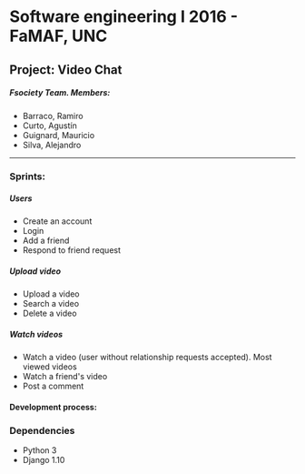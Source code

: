 # Software engineering I 2016 - FaMAF, UNC

## Project: Video Chat

##### Fsociety Team. Members:
* Barraco, Ramiro
* Curto, Agustín
* Guignard, Mauricio
* Silva, Alejandro

---
### Sprints:
##### Users
* Create an account
* Login
* Add a friend
* Respond to friend request

##### Upload video
* Upload a video
* Search a video
* Delete a video

##### Watch videos
* Watch a video (user without relationship requests accepted). Most viewed videos
* Watch a friend's video
* Post a comment

#### Development process:


### Dependencies
* Python 3
* Django 1.10
